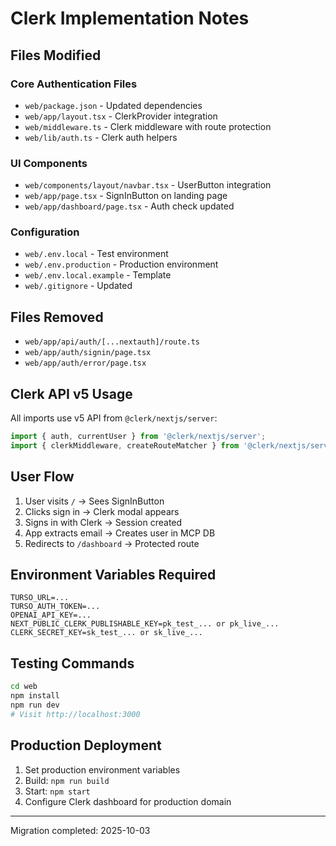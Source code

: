 # Clerk Implementation Notes

## Files Modified

### Core Authentication Files
- `web/package.json` - Updated dependencies
- `web/app/layout.tsx` - ClerkProvider integration
- `web/middleware.ts` - Clerk middleware with route protection
- `web/lib/auth.ts` - Clerk auth helpers

### UI Components
- `web/components/layout/navbar.tsx` - UserButton integration
- `web/app/page.tsx` - SignInButton on landing page
- `web/app/dashboard/page.tsx` - Auth check updated

### Configuration
- `web/.env.local` - Test environment
- `web/.env.production` - Production environment
- `web/.env.local.example` - Template
- `web/.gitignore` - Updated

## Files Removed
- `web/app/api/auth/[...nextauth]/route.ts`
- `web/app/auth/signin/page.tsx`
- `web/app/auth/error/page.tsx`

## Clerk API v5 Usage

All imports use v5 API from `@clerk/nextjs/server`:
```typescript
import { auth, currentUser } from '@clerk/nextjs/server';
import { clerkMiddleware, createRouteMatcher } from '@clerk/nextjs/server';
```

## User Flow

1. User visits `/` → Sees SignInButton
2. Clicks sign in → Clerk modal appears
3. Signs in with Clerk → Session created
4. App extracts email → Creates user in MCP DB
5. Redirects to `/dashboard` → Protected route

## Environment Variables Required

```env
TURSO_URL=...
TURSO_AUTH_TOKEN=...
OPENAI_API_KEY=...
NEXT_PUBLIC_CLERK_PUBLISHABLE_KEY=pk_test_... or pk_live_...
CLERK_SECRET_KEY=sk_test_... or sk_live_...
```

## Testing Commands

```bash
cd web
npm install
npm run dev
# Visit http://localhost:3000
```

## Production Deployment

1. Set production environment variables
2. Build: `npm run build`
3. Start: `npm start`
4. Configure Clerk dashboard for production domain

---
Migration completed: 2025-10-03
